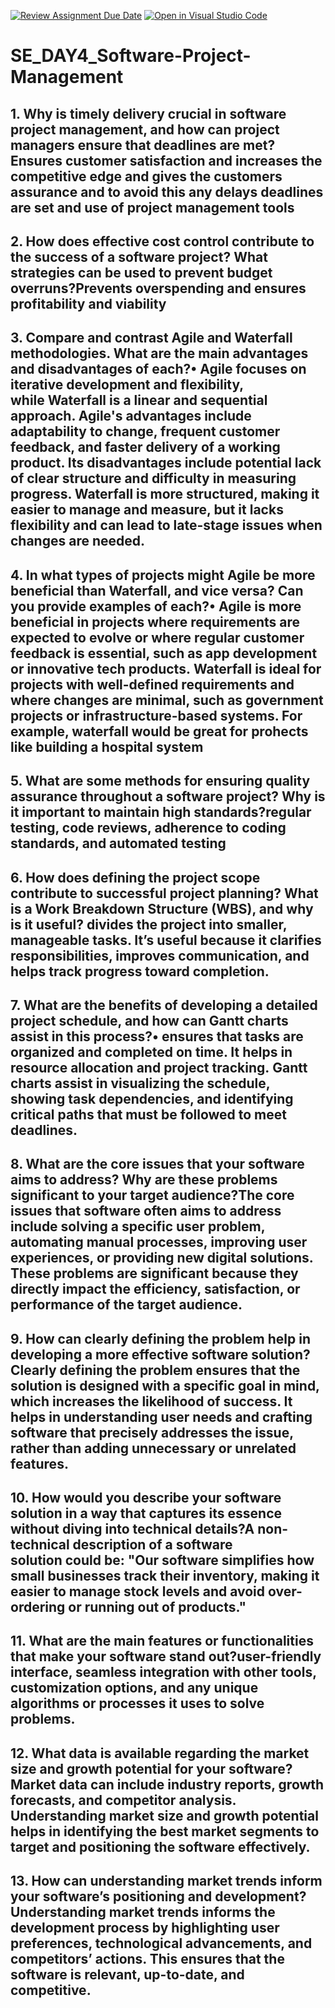 [![Review Assignment Due Date](https://classroom.github.com/assets/deadline-readme-button-22041afd0340ce965d47ae6ef1cefeee28c7c493a6346c4f15d667ab976d596c.svg)](https://classroom.github.com/a/9pw6JKcu)
[![Open in Visual Studio Code](https://classroom.github.com/assets/open-in-vscode-2e0aaae1b6195c2367325f4f02e2d04e9abb55f0b24a779b69b11b9e10269abc.svg)](https://classroom.github.com/online_ide?assignment_repo_id=15817556&assignment_repo_type=AssignmentRepo)
# SE_DAY4_Software-Project-Management
## 1. Why is timely delivery crucial in software project management, and how can project managers ensure that deadlines are met? Ensures customer satisfaction and increases the competitive edge and gives the customers assurance and to avoid this any delays deadlines are set and use of project management tools
## 2. How does effective cost control contribute to the success of a software project? What strategies can be used to prevent budget overruns?Prevents overspending and ensures profitability and viability 
## 3. Compare and contrast Agile and Waterfall methodologies. What are the main advantages and disadvantages of each?• Agile focuses on iterative development and flexibility, while Waterfall is a linear and sequential approach. Agile's advantages include adaptability to change, frequent customer feedback, and faster delivery of a working product. Its disadvantages include potential lack of clear structure and difficulty in measuring progress. Waterfall is more structured, making it easier to manage and measure, but it lacks flexibility and can lead to late-stage issues when changes are needed.
## 4. In what types of projects might Agile be more beneficial than Waterfall, and vice versa? Can you provide examples of each?• Agile is more beneficial in projects where requirements are expected to evolve or where regular customer feedback is essential, such as app development or innovative tech products. Waterfall is ideal for projects with well-defined requirements and where changes are minimal, such as government projects or infrastructure-based systems. For example, waterfall would be great for prohects like building a hospital system
## 5. What are some methods for ensuring quality assurance throughout a software project? Why is it important to maintain high standards?regular testing, code reviews, adherence to coding standards, and automated testing
## 6. How does defining the project scope contribute to successful project planning? What is a Work Breakdown Structure (WBS), and why is it useful? divides the project into smaller, manageable tasks. It’s useful because it clarifies responsibilities, improves communication, and helps track progress toward completion.
## 7. What are the benefits of developing a detailed project schedule, and how can Gantt charts assist in this process?• ensures that tasks are organized and completed on time. It helps in resource allocation and project tracking. Gantt charts assist in visualizing the schedule, showing task dependencies, and identifying critical paths that must be followed to meet deadlines.
## 8. What are the core issues that your software aims to address? Why are these problems significant to your target audience?The core issues that software often aims to address include solving a specific user problem, automating manual processes, improving user experiences, or providing new digital solutions. These problems are significant because they directly impact the efficiency, satisfaction, or performance of the target audience.
## 9. How can clearly defining the problem help in developing a more effective software solution? Clearly defining the problem ensures that the solution is designed with a specific goal in mind, which increases the likelihood of success. It helps in understanding user needs and crafting software that precisely addresses the issue, rather than adding unnecessary or unrelated features.

## 10. How would you describe your software solution in a way that captures its essence without diving into technical details?A non-technical description of a software solution could be: "Our software simplifies how small businesses track their inventory, making it easier to manage stock levels and avoid over-ordering or running out of products."
## 11. What are the main features or functionalities that make your software stand out?user-friendly interface, seamless integration with other tools, customization options, and any unique algorithms or processes it uses to solve problems.
## 12. What data is available regarding the market size and growth potential for your software? Market data can include industry reports, growth forecasts, and competitor analysis. Understanding market size and growth potential helps in identifying the best market segments to target and positioning the software effectively.
## 13. How can understanding market trends inform your software’s positioning and development? Understanding market trends informs the development process by highlighting user preferences, technological advancements, and competitors’ actions. This ensures that the software is relevant, up-to-date, and competitive.
